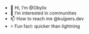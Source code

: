 - 👋 Hi, I’m @Obylix
- 👀 I’m interested in communities
- 📫 How to reach me @kuijpers.dev
- ⚡ Fun fact: quicker than lightning

<!---
Obylix/Obylix is a ✨ special ✨ repository because its `README.md` (this file) appears on your GitHub profile.
You can click the Preview link to take a look at your changes.
--->
